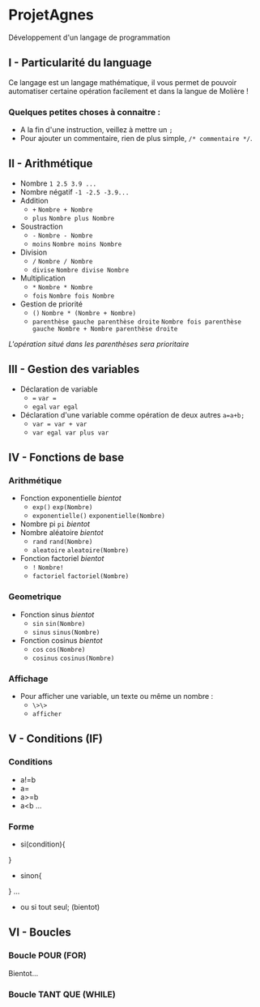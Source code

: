 # ProjetAgnes
Développement d'un langage de programmation

## I - Particularité du language

Ce langage est un langage mathématique, il vous permet de pouvoir automatiser certaine opération facilement et dans la langue de Molière !

### Quelques petites choses à connaitre : ###

* A la fin d'une instruction, veillez à mettre un `;`
* Pour ajouter un commentaire, rien de plus simple, `/* commentaire */`.

## II - Arithmétique
* Nombre `1 2.5 3.9 ...`
* Nombre négatif `-1 -2.5 -3.9...`
* Addition
  * `+` `Nombre + Nombre`
  * `plus` `Nombre plus Nombre`
* Soustraction
  * `-` `Nombre - Nombre`
  * `moins` `Nombre moins Nombre`
* Division
  * `/` `Nombre / Nombre`
  * `divise` `Nombre divise Nombre`
* Multiplication
  * `*` `Nombre * Nombre`
  * `fois` `Nombre fois Nombre`
* Gestion de priorité
  * `()` `Nombre * (Nombre + Nombre)`
  * `parenthèse gauche parenthèse droite` `Nombre fois parenthèse gauche Nombre + Nombre parenthèse droite`

*L'opération situé dans les parenthèses sera prioritaire*

## III - Gestion des variables
* Déclaration de variable
  * `=` `var =`
  * `egal` `var egal`
* Déclaration d'une variable comme opération de deux autres `a=a+b;`
  * `var = var + var`
  * `var egal var plus var`

## IV - Fonctions de base
### Arithmétique

* Fonction exponentielle _bientot_
  * `exp()` `exp(Nombre)`
  * `exponentielle()` `exponentielle(Nombre)`
* Nombre pi `pi` _bientot_
* Nombre aléatoire _bientot_
  * `rand` `rand(Nombre)`
  * `aleatoire` `aleatoire(Nombre)`
* Fonction factoriel _bientot_
  * `!` `Nombre!`
  * `factoriel` `factoriel(Nombre)`

### Geometrique
* Fonction sinus _bientot_
  * `sin` `sin(Nombre)`
  * `sinus` `sinus(Nombre)`
* Fonction cosinus _bientot_
  * `cos` `cos(Nombre)`
  * `cosinus` `cosinus(Nombre)`

### Affichage

* Pour afficher une variable, un texte ou même un nombre :
  * `\>\>`
  * `afficher`

## V - Conditions (IF)
### Conditions
* a!=b
* a=
* a>=b
* a<b
...
### Forme
* si(condition){

}
* sinon{

}
 ...

* ou si tout seul; (bientot)

## VI - Boucles
### Boucle POUR (FOR)
Bientot...

### Boucle TANT QUE (WHILE)
